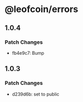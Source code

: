 # @leofcoin/errors

## 1.0.4

### Patch Changes

- fb4e9c7: Bump

## 1.0.3

### Patch Changes

- d239d6b: set to public
